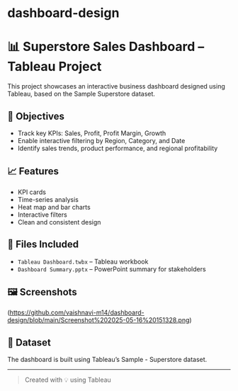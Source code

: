 # dashboard-design

# 📊 Superstore Sales Dashboard – Tableau Project

This project showcases an interactive business dashboard designed using Tableau, based on the Sample Superstore dataset.

## 📌 Objectives
- Track key KPIs: Sales, Profit, Profit Margin, Growth
- Enable interactive filtering by Region, Category, and Date
- Identify sales trends, product performance, and regional profitability

## 📈 Features
- KPI cards
- Time-series analysis
- Heat map and bar charts
- Interactive filters
- Clean and consistent design

## 🧩 Files Included
- `Tableau Dashboard.twbx` – Tableau workbook
- `Dashboard Summary.pptx` – PowerPoint summary for stakeholders

## 🖼 Screenshots
(https://github.com/vaishnavi-m14/dashboard-design/blob/main/Screenshot%202025-05-16%20151328.png)

## 🔗 Dataset
The dashboard is built using Tableau’s Sample - Superstore dataset.

---

> Created with 💡 using Tableau  
